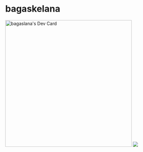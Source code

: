 # bagaskelana


<a href="https://app.daily.dev/bagaslana"><img src="https://api.daily.dev/devcards/b13e3baac94049ea89308ee26d3bcc32.png?r=hg5" width="400" alt="bagaslana's Dev Card"/></a>
<a href="https://visitcount.itsvg.in">
  <img src="https://visitcount.itsvg.in/api?id=bagaskelana&label=Profile%20Views&pretty=false" />
</a>
